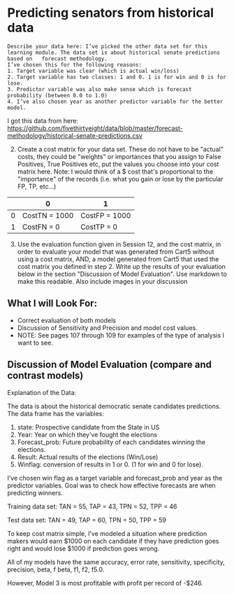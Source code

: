 # Predicting senators from historical data




    Describe your data here: I’ve picked the other data set for this learning module. The data set is about historical senate predictions based on   forecast methodology. 
    I’ve chosen this for the following reasons:
    1. Target variable was clear (which is actual win/loss)
    2. Target variable has two classes: 1 and 0. 1 is for win and 0 is for lose.
    3. Predictor variable was also make sense which is forecast probability (between 0.0 to 1.0)
    4. I’ve also chosen year as another predictor variable for the better model. 

I got this data from here: https://github.com/fivethirtyeight/data/blob/master/forecast-methodology/historical-senate-predictions.csv

    
2. Create a cost matrix for your data set. These do not have to be "actual" costs, they could be "weights" or importances that you assign to False Positives, True Positives etc, put the values you choose into your cost matrix here.  Note: I would think of a $ cost that's proportional to the "importance" of the records (i.e. what you gain or lose by the particular FP, TP, etc...)

|   |       0       |       1       |
|---|---------------|---------------|
| 0 | CostTN = 1000 | CostFP = 1000 |
| 1 | CostFN = 0    | CostTP = 0    |


3. Use the evaluation function given in Session 12, and the cost matrix, in order to evaluate your model that was generated from Cart5 without using a cost matrix, AND, a model generated from Cart5 that used the cost matrix you defined in step 2.  Write up the results of your evaluation below in the section "Discussion of Model Evaluation". Use markdown to make this readable. Also include images in your discussion 

## What I will Look For:
* Correct evaluation of both models
* Discussion of Sensitivity and Precision and model cost values. 
* NOTE: See pages 107 through 109 for examples of the type of analysis I want to see.

## Discussion of Model Evaluation (compare and contrast models)

Explanation of the Data:

The data is about the historical democratic senate candidates predictions. The data frame has the variables:
1. state: Prospective candidate from the State in US
2. Year: Year on which they’ve fought the elections
3. Forecast_prob: Future probability of each candidates winning the elections.
4. Result: Actual results of the elections (Win/Lose)
5. Winflag: conversion of results in 1 or 0. (1 for win and 0 for lose).

I’ve chosen win flag as a target variable and forecast_prob and year as the predictor variables. Goal was to check how effective forecasts are when predicting winners. 

Training data set: 
TAN = 55, TAP = 43, TPN = 52, TPP = 46

Test data set:
TAN = 49, TAP = 60, TPN = 50, TPP = 59

To keep cost matrix simple, I’ve modeled a situation where prediction makers would earn $1000 on each candidate if they have prediction goes right and would lose $1000 if prediction goes wrong.

All of my models have the same accuracy, error rate, sensitivity, specificity, precision, beta, f beta, f1, f2, f5.0. 

However, Model 3 is most profitable with profit per record of -$246.
